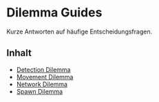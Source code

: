 # Dilemma Guides

Kurze Antworten auf häufige Entscheidungsfragen.

## Inhalt
- [Detection Dilemma](DetectionDilemma.md)
- [Movement Dilemma](MovementDilemma.md)
- [Network Dilemma](NetworkDilemma.md)
- [Spawn Dilemma](SpawnDilemma.md)
